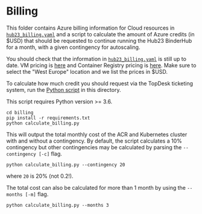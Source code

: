# Billing

This folder contains Azure billing information for Cloud resources in
[`hub23_billing.yaml`](hub23_billing.yaml) and a script to calculate the amount
of Azure credits (in $USD) that should be requested to continue running the Hub23
BinderHub for a month, with a given contingency for autoscaling.

You should check that the information in [`hub23_billing.yaml`](hub23_billing.yaml)
is still up to date.
VM pricing is [here](https://azure.microsoft.com/en-gb/pricing/details/virtual-machines/linux/)
and Container Registry pricing is [here](https://azure.microsoft.com/en-gb/pricing/details/container-registry/).
Make sure to select the "West Europe" location and we list the prices in $USD.

To calculate how much credit you should request via the TopDesk ticketing system,
run the [Python script](calculate_billing.py) in this directory.

This script requires Python version >= 3.6.

```
cd billing
pip install -r requirements.txt
python calculate_billing.py
```

This will output the total monthly cost of the ACR and Kubernetes cluster with and
without a contingency. By default, the script calculates a 10% contingency but other
contingencies may be calculated by parsing the `--contingency [-c]` flag.

```
python calculate_billing.py --contingency 20
```
where `20` is 20% (not 0.2!).

The total cost can also be calculated for more than 1 month by using the `--months [-m]` flag.

```
python calculate_billing.py --months 3
```
